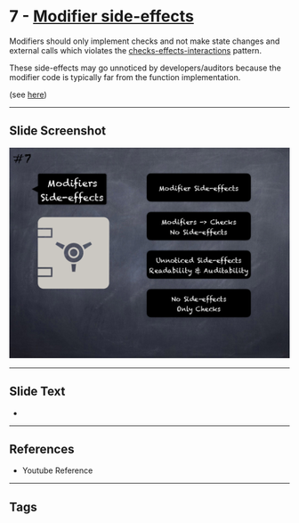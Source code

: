 # 7 - [Modifier side-effects](Modifier%20side-effects.md)
Modifiers should only implement checks and not make state changes and external calls which violates the [checks-effects-interactions](https://solidity.readthedocs.io/en/develop/security-considerations.html#use-the-checks-effects-interactions-pattern) pattern. 

These side-effects may go unnoticed by developers/auditors because the modifier code is typically far from the function implementation. 

(see [here](https://consensys.net/blog/blockchain-development/solidity-best-practices-for-smart-contract-security/))

___
## Slide Screenshot
![07.png](../images/pitfalls_and_best_practices101/007.png)
___
## Slide Text
- 
___
## References
- Youtube Reference
___
## Tags